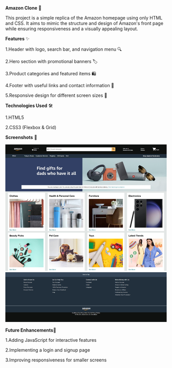 **Amazon Clone** 🛒

This project is a simple replica of the Amazon homepage using only HTML and CSS. It aims to mimic the structure and design of Amazon's front page while ensuring responsiveness and a visually appealing layout.

**Features** ✨

1.Header with logo, search bar, and navigation menu 🔍

2.Hero section with promotional banners 🏷️

3.Product categories and featured items 🛍️

4.Footer with useful links and contact information 📩

5.Responsive design for different screen sizes 📱

**Technologies Used** 🛠️

1.HTML5

2.CSS3 (Flexbox & Grid)


**Screenshots** 📸

![Amazon](amazonss.png)

**Future Enhancements**🚧

1.Adding JavaScript for interactive features

2.Implementing a login and signup page

3.Improving responsiveness for smaller screens


